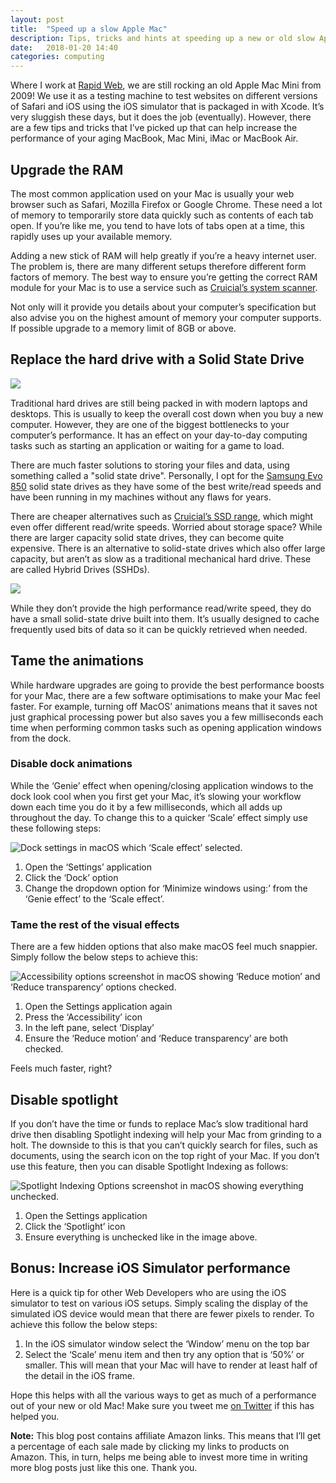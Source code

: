 ```yaml
---
layout: post
title:  "Speed up a slow Apple Mac"
description: Tips, tricks and hints at speeding up a new or old slow Apple Mac hardware running MacOS.
date:   2018-01-20 14:40
categories: computing
---
```


Where I work at [Rapid Web](https://rapidweb.biz), we are still rocking an old Apple Mac Mini from 2009! We use it as a testing machine to test websites on different versions of Safari and iOS using the iOS simulator that is packaged in with Xcode. It’s very sluggish these days, but it does the job (eventually). However, there are a few tips and tricks that I’ve picked up that can help increase the performance of your aging MacBook, Mac Mini, iMac or MacBook Air. 

## Upgrade the RAM
The most common application used on your Mac is usually your web browser such as Safari, Mozilla Firefox or Google Chrome. These need a lot of memory to temporarily store data quickly such as contents of each tab open. If you’re like me, you tend to have lots of tabs open at a time, this rapidly uses up your available memory. 

Adding a new stick of RAM will help greatly if you’re a heavy internet user. The problem is, there are many different setups therefore different form factors of memory. The best way to ensure you’re getting the correct RAM module for your Mac is to use a service such as [Cruicial’s system scanner](http://uk.crucial.com/gbr/en/systemscanner).

Not only will it provide you details about your computer’s specification but also advise you on the highest amount of memory your computer supports. If possible upgrade to a memory limit of 8GB or above. 

## Replace the hard drive with a Solid State Drive
<a href="https://www.amazon.co.uk/Samsung-inch-Solid-State-Drive/dp/B00P736UEU/ref=as_li_ss_il?ie=UTF8&qid=1516451082&sr=8-1&keywords=samsung+evo+850+250gb&th=1&linkCode=li3&tag=ojsongithubio-21&linkId=f737095a3cb45b4b1ecfb7d6c849db13" target="_blank" class="image-center text-center"><img border="0" src="//ws-eu.amazon-adsystem.com/widgets/q?_encoding=UTF8&ASIN=B00P736UEU&Format=_SL250_&ID=AsinImage&MarketPlace=GB&ServiceVersion=20070822&WS=1&tag=ojsongithubio-21" style="text-align: center; display: block;"></a><img src="https://ir-uk.amazon-adsystem.com/e/ir?t=ojsongithubio-21&l=li3&o=2&a=B00P736UEU" width="1" height="1" border="0" alt="" style="border:none !important; margin:0 auto !important;" />

Traditional hard drives are still being packed in with modern laptops and desktops. This is usually to keep the overall cost down when you buy a new computer. However, they are one of the biggest bottlenecks to your computer’s performance. It has an effect on your day-to-day computing tasks such as starting an application or waiting for a game to load. 

There are much faster solutions to storing your files and data, using something called a "solid state drive". Personally, I opt for the [Samsung Evo 850](http://amzn.to/2EXtAzf) solid state drives as they have some of the best write/read speeds and have been running in my machines without any flaws for years. 

There are cheaper alternatives such as [Cruicial’s SSD range](https://www.amazon.co.uk/dp/B0764WCXCV?aaxitk=REepka.LBjPM41Z0GaE.9g&pd_rd_i=B0764WCXCV&pf_rd_m=A3P5ROKL5A1OLE&pf_rd_p=1575406267&pd_rd_wg=0XDo9&pf_rd_r=D269VAP0R8Z5SRKXRTXF&pf_rd_s=desktop-sx-top-slot&pf_rd_t=301&pd_rd_w=UTvCC&pf_rd_i=solid+state+drive&pd_rd_r=97345f0f-d9cd-49e7-abdb-271a6ec7ae39&hsa_cr_id=9801639880502&ref_=nav_signin&), which might even offer different read/write speeds. 
Worried about storage space? While there are larger capacity solid state drives, they can become quite expensive. There is an alternative to solid-state drives which also offer large capacity, but aren’t as slow as a traditional mechanical hard drive. These are called Hybrid Drives (SSHDs).

<a href="https://www.amazon.co.uk/Seagate-5400RPM-Laptop-ST1000LM014-Hybrid/dp/B00C57SO1I/ref=as_li_ss_il?ie=UTF8&linkCode=li3&tag=ojsongithubio-21&linkId=ff3e7f808291eaec4cdc09a836a25f1e" target="_blank" class="img-center image-center text-center"><img border="0" src="//ws-eu.amazon-adsystem.com/widgets/q?_encoding=UTF8&ASIN=B00C57SO1I&Format=_SL250_&ID=AsinImage&MarketPlace=GB&ServiceVersion=20070822&WS=1&tag=ojsongithubio-21" style="text-align: center; display: block;"></a><img src="https://ir-uk.amazon-adsystem.com/e/ir?t=ojsongithubio-21&l=li3&o=2&a=B00C57SO1I" width="1" height="1" border="0" alt="" style="border:none !important; margin:0 auto;" />

While they don’t provide the high performance read/write speed, they do have a small solid-state drive built into them. It’s usually designed to cache frequently used bits of data so it can be quickly retrieved when needed. 

## Tame the animations
While hardware upgrades are going to provide the best performance boosts for your Mac, there are a few software optimisations to make your Mac feel faster. For example, turning off MacOS’ animations means that it saves not just graphical processing power but also saves you a few milliseconds each time when performing common tasks such as opening application windows from the dock.

### Disable dock animations
While the ‘Genie’ effect when opening/closing application windows to the dock look cool when you first get your Mac, it’s slowing your workflow down each time you do it by a few milliseconds, which all adds up throughout the day. To change this to a quicker ‘Scale’ effect simply use these following steps: 

<div class="image-center">
  <img src="https://res.cloudinary.com/ojdon/image/upload/q_80/v1516457685/macOS%20Performance/macos-dock-performance_ziodmo.png" class="img-responsive text-center" alt="Dock settings in macOS which ‘Scale effect’ selected."/>
</div>

1. Open the ‘Settings’ application
1. Click the ‘Dock’ option
1. Change the dropdown option for ‘Minimize windows using:’ from the ‘Genie effect’ to the ‘Scale effect’.

### Tame the rest of the visual effects
There are a few hidden options that also make macOS feel much snappier. Simply follow the below steps to achieve this: 

<div class="image-center">
  <img src="https://res.cloudinary.com/ojdon/image/upload/v1516457685/macOS%20Performance/reduce-motion-transparency-macos_awyp47.png" class="img-responsive text-center" alt="Accessibility options screenshot in macOS showing ‘Reduce motion’ and ‘Reduce transparency’ options checked."/>
</div>

1. Open the Settings application again
1. Press the ‘Accessibility’ icon
1. In the left pane, select ‘Display’
1. Ensure the ‘Reduce motion’ and ‘Reduce transparency’ are both checked.

Feels much faster, right?    

## Disable spotlight
If you don’t have the time or funds to replace Mac’s slow traditional hard drive then disabling Spotlight indexing will help your Mac from grinding to a holt. The downside to this is that you can’t quickly search for files, such as documents, using the search icon on the top right of your Mac. If you don’t use this feature, then you can disable Spotlight Indexing as follows: 

<div class="image-center">
  <img src="https://res.cloudinary.com/ojdon/image/upload/v1516457685/macOS%20Performance/reduce-spotlight-indexing_mrh4hc.png" class="img-responsive text-center" alt="Spotlight Indexing Options screenshot in macOS showing everything unchecked."/>
</div>

1. Open the Settings application
1. Click the ‘Spotlight’ icon
1. Ensure everything is unchecked like in the image above.

## Bonus: Increase iOS Simulator performance
Here is a quick tip for other Web Developers who are using the iOS simulator to test on various iOS setups. Simply scaling the display of the simulated iOS device would mean that there are fewer pixels to render. To achieve this follow the below steps: 

1. In the iOS simulator window select the ‘Window’ menu on the top bar
1. Select the ‘Scale’ menu item and then try any option that is ‘50%’ or smaller.
This will mean that your Mac will have to render at least half of the detail in the iOS frame. 

Hope this helps with all the various ways to get as much of a performance out of your new or old Mac! Make sure you tweet me [on Twitter](https://twitter.com/ojdon) if this has helped you.

**Note:** This blog post contains affiliate Amazon links. This means that I’ll get a percentage of each sale made by clicking my links to products on Amazon. This, in turn, helps me being able to invest more time in writing more blog posts just like this one. Thank you. 


